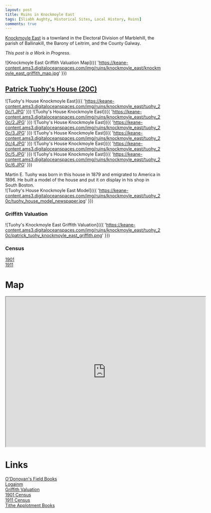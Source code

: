 ```yaml
---
layout: post
title: Ruins in Knockmoyle East
tags: [Sliabh Aughty, Historical Sites, Local History, Ruins]
comments: true
---
```


[Knockmoyle East](https://www.townlands.ie/galway/leitrim/ballynakill/marblehill/knockmoyle-east/) is a townland in the Electoral Division of Marblehill, the parish of Ballinakill, the Barony of Leitrim, and the County Galway.

*This post is a Work in Progress.*

![Knockmoyle East Griffith Valuation Map]({{ 'https://keane-content.ams3.digitaloceanspaces.com/img/ruins/knockmoyle_east/knockmoyle_east_griffith_map.jpg' }})

## [Patrick Tuohy's House (20C)](#patrick-tuohys-house-20c)
![Tuohy's House Knockmoyle East]({{ 'https://keane-content.ams3.digitaloceanspaces.com/img/ruins/knockmoyle_east/tuohy_20c/1.JPG' }})
![Tuohy's House Knockmoyle East]({{ 'https://keane-content.ams3.digitaloceanspaces.com/img/ruins/knockmoyle_east/tuohy_20c/2.JPG' }})
![Tuohy's House Knockmoyle East]({{ 'https://keane-content.ams3.digitaloceanspaces.com/img/ruins/knockmoyle_east/tuohy_20c/3.JPG' }})
![Tuohy's House Knockmoyle East]({{ 'https://keane-content.ams3.digitaloceanspaces.com/img/ruins/knockmoyle_east/tuohy_20c/4.JPG' }})
![Tuohy's House Knockmoyle East]({{ 'https://keane-content.ams3.digitaloceanspaces.com/img/ruins/knockmoyle_east/tuohy_20c/5.JPG' }})
![Tuohy's House Knockmoyle East]({{ 'https://keane-content.ams3.digitaloceanspaces.com/img/ruins/knockmoyle_east/tuohy_20c/6.JPG' }})

Martin E. Tuohy was born in this house in 1879 and emigrated to America in 1896. He built a model of the house and put it on display in his shop in South Boston.  
![Tuohy's House Knockmoyle East Model]({{ 'https://keane-content.ams3.digitaloceanspaces.com/img/ruins/knockmoyle_east/tuohy_20c/tuohy_house_model_newspaper.jpg' }})

### Griffith Valuation
![Tuohy's Knockmoyle East Griffith Valuation]({{ 'https://keane-content.ams3.digitaloceanspaces.com/img/ruins/knockmoyle_east/tuohy_20c/patrick_tuohy_knockmoyle_east_griffith.png' }})

### Census
[1901](http://www.census.nationalarchives.ie/pages/1901/Galway/Marble_Hill/Knockmoyle_East/1388892/)  
[1911](http://www.census.nationalarchives.ie/pages/1911/Galway/Marblehill/Knockmoyle_East/465838/)

# Map
<iframe src="https://www.google.com/maps/d/embed?mid=1zZgeUurBrMPXMLprCNnugsEWSDmaXiKn&ehbc=2E312F" width="640" height="480"></iframe>

# Links
[O'Donovan's Field Books](http://places.webworld.org/place/45961)  
[Logainm](https://www.logainm.ie/en/20192)  
[Griffith Valuation](https://www.askaboutireland.ie/griffith-valuation/index.xml?action=doNameSearch&PlaceID=551943&county=Galway&barony=Leitrim&parish=Ballynakill&townland=Knockmoyle,%20east)  
[1901 Census](http://www.census.nationalarchives.ie/pages/1901/Galway/Marble_Hill/Knockmoyle_East)  
[1911 Census](http://www.census.nationalarchives.ie/pages/1911/Galway/Marblehill/Knockmoyle_East)  
[Tithe Applotment Books](http://titheapplotmentbooks.nationalarchives.ie/search/tab/results.jsp?surname=&firstname=&county=Galway&townland=Knockmoyle&parish=Ballynakill&search=Search&sort=&pageSize=&pager.offset=0)  